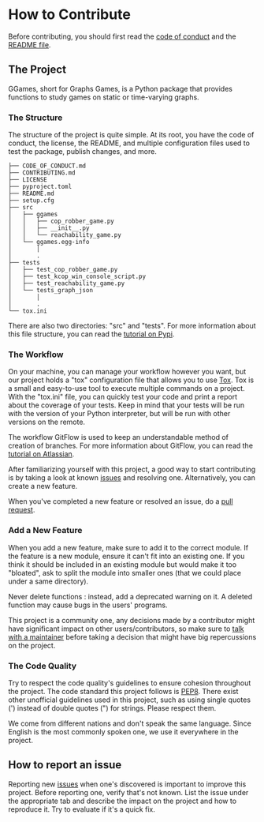 # How to Contribute
Before contributing, you should first read the
[code of conduct](https://github.com/gfl-math-stat-info/ggames/blob/main/CODE_OF_CONDUCT.md)
and the [README file](https://github.com/gfl-math-stat-info/ggames/blob/main/README.md).

## The Project
GGames, short for Graphs Games, is a Python package that provides functions to 
study games on static or time-varying graphs.

### The Structure
The structure of the project is quite simple. At its root, you have the code of conduct,
the license, the README, and multiple configuration files used to test the package,
publish changes, and more.
```
├── CODE_OF_CONDUCT.md
├── CONTRIBUTING.md
├── LICENSE
├── pyproject.toml
├── README.md
├── setup.cfg
├── src
│   ├── ggames
│   │   ├── cop_robber_game.py
│   │   ├── __init__.py
│   │   └── reachability_game.py
│   └── ggames.egg-info
│       │
│       .
├── tests
│   ├── test_cop_robber_game.py
│   ├── test_kcop_win_console_script.py
│   ├── test_reachability_game.py
│   └── tests_graph_json
│       │
│       .
└── tox.ini
```
There are also two directories: "src" and "tests". For more information about this
file structure, you can read the [tutorial on Pypi](https://packaging.python.org/tutorials/packaging-projects/).

### The Workflow
On your machine, you can manage your workflow however you want, but our project
holds a "tox" configuration file that allows you to use [Tox](https://tox.readthedocs.io/en/latest/).
Tox is a small and easy-to-use tool to execute multiple commands on a project.
With the "tox.ini" file, you can quickly test your code and print a report about
the coverage of your tests. Keep in mind that your tests will be run
with the version of your Python interpreter, but will be run with other
versions on the remote.

The workflow GitFlow is used to keep an understandable method of creation of
branches. For more information about GitFlow, you can read the
[tutorial on Atlassian](https://www.atlassian.com/git/tutorials/comparing-workflows/gitflow-workflow).

After familiarizing yourself with this project, a good way to start contributing is
by taking a look at known [issues](https://github.com/gfl-math-stat-info/ggames/issues)
and resolving one. Alternatively, you can create a new feature.

When you've completed a new feature or resolved an issue, do a
[pull request](https://github.com/gfl-math-stat-info/ggames/pulls).

### Add a New Feature
When you add a new feature, make sure to add it to the correct module. If the feature 
is a new module, ensure it can't fit into an existing one. If you think it should be
included in an existing module but would make it too "bloated", ask to split the module 
into smaller ones (that we could place under a same directory).

Never delete functions : instead, add a deprecated warning on it. A deleted function may
cause bugs in the users' programs.

This project is a community one, any decisions made by a contributor might have
significant impact on other users/contributors, so make sure to
[talk with a maintainer](https://github.com/gfl-math-stat-info/ggames/discussions)
before taking a decision that might have big repercussions on the project.

### The Code Quality
Try to respect the code quality's guidelines to ensure cohesion throughout the project.
The code standard this project follows is [PEP8](https://www.python.org/dev/peps/pep-0008/). 
There exist other unofficial guidelines used in this project, such as using single quotes (') 
instead of double quotes (") for strings. Please respect them.

We come from different nations and don't speak the same language. Since English is the most 
commonly spoken one, we use it everywhere in the project.

## How to report an issue
Reporting new [issues](https://github.com/gfl-math-stat-info/ggames/issues)
when one's discovered is important to improve this project. Before reporting
one, verify that's not known. List the issue under the appropriate tab and describe the impact
on the project and how to reproduce it. Try to evaluate if it's a quick fix.
